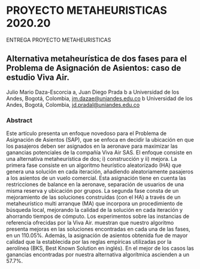 # PROYECTO METAHEURISTICAS 2020.20
ENTREGA PROYECTO METAHEURISTICAS

## Alternativa metaheurística de dos fases para el Problema de Asignación de Asientos: caso de estudio Viva Air.

Julio Mario Daza-Escorcia a, Juan Diego Prada b
a Universidad de los Andes, Bogotá, Colombia, jm.dazae@uniandes.edu.co 
b Universidad de los Andes, Bogotá, Colombia, jd.pradal@uniandes.edu.co 


### Abstract
Este artículo presenta un enfoque novedoso para el Problema de Asignación de Asientos (SAP), que se enfoca en decidir la ubicación en que los pasajeros deben ser asignados en la aeronave para maximizar las ganancias potenciales de la compañía Viva Air SAS. El enfoque consiste en una alternativa metaheurística de dos; i) construcción y ii) mejora. La primera fase consiste en un algoritmo heurístico aleatorizado (HA) que genera una solución en cada iteración, añadiendo aleatoriamente pasajeros a los asientos de un vuelo comercial. Esta asignación tiene en cuenta las restricciones de balance en la aeronave, separación de usuarios de una misma reserva y ubicación por grupos. La segunda fase consta de un mejoramiento de las soluciones construidas (con el HA) a través de un metaheurístico multi arranque (MA) que incorpora un procedimiento de búsqueda local, mejorando la calidad de la solución en cada iteración y ahorrando tiempos de cómputo. Los experimentos sobre las instancias de referencia ofrecidas por la Viva Air. muestran que nuestro algoritmo presenta mejoras en las soluciones encontradas en cada una de las fases, en un 110.05%. Además, la asignación de asientos obtenida fue de mayor calidad que la establecida por las reglas empíricas utilizadas por la aerolínea (BKS, Best Known Solution en inglés). En el mejor de los casos las ganancias encontradas por nuestra alternativa algorítmica ascienden a un 57.7%. 
